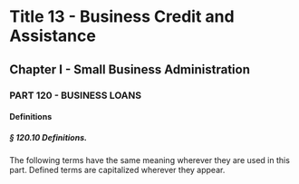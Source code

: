 
# Title 13 - Business Credit and Assistance
## Chapter I - Small Business Administration
### PART 120 - BUSINESS LOANS
#### Definitions
##### § 120.10 Definitions.

The following terms have the same meaning wherever they are used in this part. Defined terms are capitalized wherever they appear.
